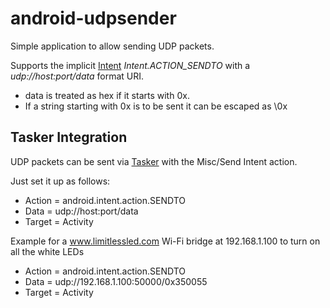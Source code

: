 android-udpsender
=================

Simple application to allow sending UDP packets.  

Supports the implicit [Intent](http://developer.android.com/reference/android/content/Intent.html) *Intent.ACTION_SENDTO* with a *udp://host:port/data* format URI.  

* data is treated as hex if it starts with 0x.  
* If a string starting with 0x is to be sent it can be escaped as \0x

Tasker Integration
------------------
UDP packets can be sent via [Tasker](http://tasker.dinglisch.net/) with the Misc/Send Intent action.

Just set it up as follows:
* Action = android.intent.action.SENDTO
* Data = udp://host:port/data
* Target = Activity

Example for a www.limitlessled.com Wi-Fi bridge at 192.168.1.100 to turn on all the white LEDs
* Action = android.intent.action.SENDTO
* Data = udp://192.168.1.100:50000/0x350055
* Target = Activity
